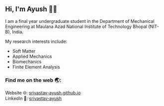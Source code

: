 ## Hi, I'm Ayush 👋🏽
I am a final year undergraduate student in the Department of Mechanical Engineering at Maulana Azad National Institute of Technology Bhopal (NIT-B), India. <br>

My research interests include:
- Soft Matter
- Applied Mechanics
- Biomechanics
- Finite Element Analysis

### Find me on the web 🌏:
Website 🌐: <a href="https://srivastav-ayush.github.io/">srivastav-ayush.github.io</a> <br>
LinkedIn 💼: <a href="https://www.linkedin.com/in/srivastav-ayush/">srivastav-ayush</a>


